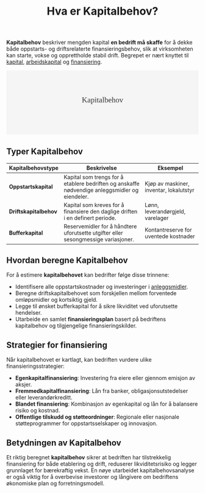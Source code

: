 ﻿---
title: "Hva er Kapitalbehov?"
seoTitle: "Hva er Kapitalbehov?"
meta_description: '**Kapitalbehov** beskriver mengden kapital **en bedrift må skaffe** for å dekke både oppstarts- og driftsrelaterte finansieringsbehov, slik at virksomheten k...'
slug: kapitalbehov
type: blog
layout: pages/single
---

**Kapitalbehov** beskriver mengden kapital **en bedrift må skaffe** for å dekke både oppstarts- og driftsrelaterte finansieringsbehov, slik at virksomheten kan starte, vokse og opprettholde stabil drift. Begrepet er nært knyttet til [kapital](/blogs/regnskap/hva-er-kapital "Hva er Kapital? Komplett Guide til Kapitaltyper i Regnskap og Økonomi"), [arbeidskapital](/blogs/regnskap/hva-er-arbeidskapital "Hva er Arbeidskapital? Beregning og Betydning for Bedriftens Likviditet") og [finansiering](/blogs/regnskap/hva-er-finansiering "Hva er Finansiering? Typer, Metoder og Betydning i Regnskap").

![Illustrasjon som viser Kapitalbehov](kapitalbehov-image.svg)

## Typer Kapitalbehov

| **Kapitalbehovstype** | **Beskrivelse** | **Eksempel** |
| --------------------- | --------------- | ------------ |
| **Oppstartskapital**  | Kapital som trengs for å etablere bedriften og anskaffe nødvendige anleggsmidler og eiendeler. | Kjøp av maskiner, inventar, lokalutstyr |
| **Driftskapitalbehov**| Kapital som kreves for å finansiere den daglige driften i en definert periode. | Lønn, leverandørgjeld, varelager |
| **Bufferkapital**     | Reservemidler for å håndtere uforutsette utgifter eller sesongmessige variasjoner. | Kontantreserve for uventede kostnader |

## Hvordan beregne Kapitalbehov

For å estimere **kapitalbehovet** kan bedrifter følge disse trinnene:

* Identifisere alle oppstartskostnader og investeringer i [anleggsmidler](/blogs/regnskap/hva-er-anleggsmidler "Hva er Anleggsmidler? Komplett Guide til Varige Driftsmidler").
* Beregne driftskapitalbehovet som forskjellen mellom forventede omløpsmidler og kortsiktig gjeld.
* Legge til ønsket bufferkapital for å sikre likviditet ved uforutsette hendelser.
* Utarbeide en samlet **finansieringsplan** basert på bedriftens kapitalbehov og tilgjengelige finansieringskilder.

## Strategier for finansiering

Når kapitalbehovet er kartlagt, kan bedriften vurdere ulike finansieringsstrategier:

* **Egenkapitalfinansiering**: Investering fra eiere eller gjennom emisjon av aksjer.
* **Fremmedkapitalfinansiering**: Lån fra banker, obligasjonsutstedelser eller leverandørkreditt.
* **Blandet finansiering**: Kombinasjon av egenkapital og lån for å balansere risiko og kostnad.
* **Offentlige tilskudd og støtteordninger**: Regionale eller nasjonale støtteprogrammer for oppstartsselskaper og innovasjon.

## Betydningen av Kapitalbehov

Et riktig beregnet **kapitalbehov** sikrer at bedriften har tilstrekkelig finansiering for både etablering og drift, reduserer likviditetsrisiko og legger grunnlaget for bærekraftig vekst. En nøye utarbeidet kapitalbehovsanalyse er også viktig for å overbevise investorer og långivere om bedriftens økonomiske plan og forretningsmodell.










